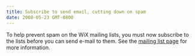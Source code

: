 ```yaml
---
title: Subscribe to send email, cutting down on spam
date: 2008-05-23 GMT-0800
---
```

To help prevent spam on the WiX mailing lists, you must now subscribe to the lists before you can send e-mail to them. See the <a href='/documentation/mailinglist/'>mailing list page</a> for more information.

